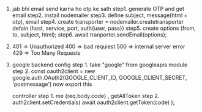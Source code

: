 1. jab bhi email send karna ho otp ke sath
    step1. generate OTP and get email
    step2. install nodemailer 
    step3. define subject, message(html + otp), email
    step4. create transporter = nodemailer.createtransporter defain (host, service, port, auth{user, pass})
    step5. create options (from, to, subject, html);
    step6. await tranporter.sendEmail(options);



2. 401 => Unauthorized 
   400 => bad requiest
   500 => internal server error
   429 => Too Many Requests    



3. google backend
    config
    step 1. take "google" from googleapis module
    step 2. const oauth2client = new google.auth.OAuth2(GOOGLE_CLIENT_ID, GOOGLE_CLIENT_SECRET, 'postmessage') now export this

    controller
    step 1.  me {req.body.code} , getAllToken
    step 2. auth2client.setCredentials( await oauth2client.getToken(code) );
    